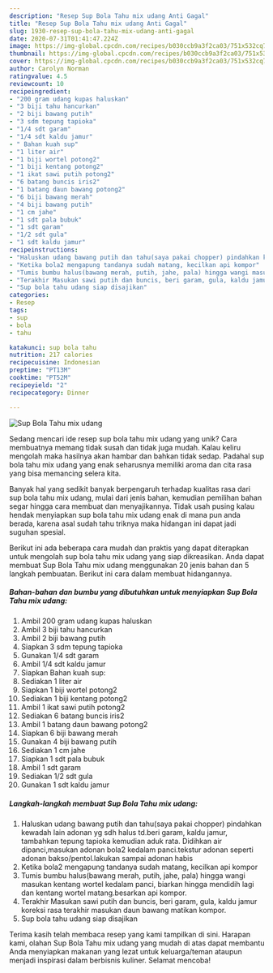 ```yaml
---
description: "Resep Sup Bola Tahu mix udang Anti Gagal"
title: "Resep Sup Bola Tahu mix udang Anti Gagal"
slug: 1930-resep-sup-bola-tahu-mix-udang-anti-gagal
date: 2020-07-31T01:41:47.224Z
image: https://img-global.cpcdn.com/recipes/b030ccb9a3f2ca03/751x532cq70/sup-bola-tahu-mix-udang-foto-resep-utama.jpg
thumbnail: https://img-global.cpcdn.com/recipes/b030ccb9a3f2ca03/751x532cq70/sup-bola-tahu-mix-udang-foto-resep-utama.jpg
cover: https://img-global.cpcdn.com/recipes/b030ccb9a3f2ca03/751x532cq70/sup-bola-tahu-mix-udang-foto-resep-utama.jpg
author: Carolyn Norman
ratingvalue: 4.5
reviewcount: 10
recipeingredient:
- "200 gram udang kupas haluskan"
- "3 biji tahu hancurkan"
- "2 biji bawang putih"
- "3 sdm tepung tapioka"
- "1/4 sdt garam"
- "1/4 sdt kaldu jamur"
- " Bahan kuah sup"
- "1 liter air"
- "1 biji wortel potong2"
- "1 biji kentang potong2"
- "1 ikat sawi putih potong2"
- "6 batang buncis iris2"
- "1 batang daun bawang potong2"
- "6 biji bawang merah"
- "4 biji bawang putih"
- "1 cm jahe"
- "1 sdt pala bubuk"
- "1 sdt garam"
- "1/2 sdt gula"
- "1 sdt kaldu jamur"
recipeinstructions:
- "Haluskan udang bawang putih dan tahu(saya pakai chopper) pindahkan kewadah lain adonan yg sdh halus td.beri garam, kaldu jamur, tambahkan tepung tapioka kemudian aduk rata. Didihkan air dipanci,masukan adonan bola2 kedalam panci.tekstur adonan seperti adonan bakso/pentol.lakukan sampai adonan habis"
- "Ketika bola2 mengapung tandanya sudah matang, kecilkan api kompor"
- "Tumis bumbu halus(bawang merah, putih, jahe, pala) hingga wangi masukan kentang wortel kedalam panci, biarkan hingga mendidih lagi dan kentang wortel matang.besarkan api kompor."
- "Terakhir Masukan sawi putih dan buncis, beri garam, gula, kaldu jamur koreksi rasa terakhir masukan daun bawang matikan kompor."
- "Sup bola tahu udang siap disajikan"
categories:
- Resep
tags:
- sup
- bola
- tahu

katakunci: sup bola tahu 
nutrition: 217 calories
recipecuisine: Indonesian
preptime: "PT13M"
cooktime: "PT52M"
recipeyield: "2"
recipecategory: Dinner

---
```



![Sup Bola Tahu mix udang](https://img-global.cpcdn.com/recipes/b030ccb9a3f2ca03/751x532cq70/sup-bola-tahu-mix-udang-foto-resep-utama.jpg)

Sedang mencari ide resep sup bola tahu mix udang yang unik? Cara membuatnya memang tidak susah dan tidak juga mudah. Kalau keliru mengolah maka hasilnya akan hambar dan bahkan tidak sedap. Padahal sup bola tahu mix udang yang enak seharusnya memiliki aroma dan cita rasa yang bisa memancing selera kita.



Banyak hal yang sedikit banyak berpengaruh terhadap kualitas rasa dari sup bola tahu mix udang, mulai dari jenis bahan, kemudian pemilihan bahan segar hingga cara membuat dan menyajikannya. Tidak usah pusing kalau hendak menyiapkan sup bola tahu mix udang enak di mana pun anda berada, karena asal sudah tahu triknya maka hidangan ini dapat jadi suguhan spesial.


Berikut ini ada beberapa cara mudah dan praktis yang dapat diterapkan untuk mengolah sup bola tahu mix udang yang siap dikreasikan. Anda dapat membuat Sup Bola Tahu mix udang menggunakan 20 jenis bahan dan 5 langkah pembuatan. Berikut ini cara dalam membuat hidangannya.

<!--inarticleads1-->

##### Bahan-bahan dan bumbu yang dibutuhkan untuk menyiapkan Sup Bola Tahu mix udang:

1. Ambil 200 gram udang kupas haluskan
1. Ambil 3 biji tahu hancurkan
1. Ambil 2 biji bawang putih
1. Siapkan 3 sdm tepung tapioka
1. Gunakan 1/4 sdt garam
1. Ambil 1/4 sdt kaldu jamur
1. Siapkan  Bahan kuah sup:
1. Sediakan 1 liter air
1. Siapkan 1 biji wortel potong2
1. Sediakan 1 biji kentang potong2
1. Ambil 1 ikat sawi putih potong2
1. Sediakan 6 batang buncis iris2
1. Ambil 1 batang daun bawang potong2
1. Siapkan 6 biji bawang merah
1. Gunakan 4 biji bawang putih
1. Sediakan 1 cm jahe
1. Siapkan 1 sdt pala bubuk
1. Ambil 1 sdt garam
1. Sediakan 1/2 sdt gula
1. Gunakan 1 sdt kaldu jamur




<!--inarticleads2-->

##### Langkah-langkah membuat Sup Bola Tahu mix udang:

1. Haluskan udang bawang putih dan tahu(saya pakai chopper) pindahkan kewadah lain adonan yg sdh halus td.beri garam, kaldu jamur, tambahkan tepung tapioka kemudian aduk rata. Didihkan air dipanci,masukan adonan bola2 kedalam panci.tekstur adonan seperti adonan bakso/pentol.lakukan sampai adonan habis
1. Ketika bola2 mengapung tandanya sudah matang, kecilkan api kompor
1. Tumis bumbu halus(bawang merah, putih, jahe, pala) hingga wangi masukan kentang wortel kedalam panci, biarkan hingga mendidih lagi dan kentang wortel matang.besarkan api kompor.
1. Terakhir Masukan sawi putih dan buncis, beri garam, gula, kaldu jamur koreksi rasa terakhir masukan daun bawang matikan kompor.
1. Sup bola tahu udang siap disajikan




Terima kasih telah membaca resep yang kami tampilkan di sini. Harapan kami, olahan Sup Bola Tahu mix udang yang mudah di atas dapat membantu Anda menyiapkan makanan yang lezat untuk keluarga/teman ataupun menjadi inspirasi dalam berbisnis kuliner. Selamat mencoba!
